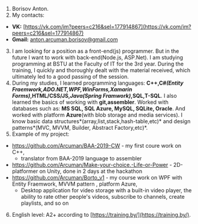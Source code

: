 1. Borisov Anton.
2. My contacts: 
  * **VK:** [https://vk.com/im?peers=c216&sel=177914867](https://vk.com/im?peers=c216&sel=177914867)
  * **Gmail:** anton.arcuman.borisov@gmail.com
3. I am looking for a position as a front-end(js) programmer. But in the future I want to work with back-end(Node.js, ASP.Net). I am studying programming at BSTU at the Faculty of IT for the 3rd year.
During the training, I quickly and thoroughly dealt with the material received, which ultimately led to a good passing of the session.
4. During my studies, I learned programming languages: **C++,C#*(Entity Fraemwork,ADO.NET,WPF,WinForms,Xamarin Forms)*,HTML/CSS/JS,*Java(Spring Framwork)*,SQL,T-SQL**.
I also learned the basics of working with **git,assembler**. Worked with databases such as: **MS SQL, SQL Azure, MySQL, SQLite, Oracle**.
And worked with platform **Azure**(with blob storage and media services). I know basic data structures*(array,list,stack,hash-table,etc)* and design patterns*(MVC, MVVM, Builder, Abstract Factory,etc)*.
5. Example of my project: 
  * https://github.com/Arcuman/BAA-2019-CW - my first coure work on C++, 
    * translator from BAA-2019 language to assembler
  * https://github.com/Arcuman/Make-your-choice.-Life-or-Power - 2D-platformer on Unity, done in 2 days at the hackathon 
  * https://github.com/Arcuman/Borto_v1 - my course work on WPF with Entity Fraemwork, MVVM pattern , platform Azure,
    * Desktop application for video storage with a built-in video player, the ability to rate other people's videos, subscribe to channels, create playlists, and so on 
6. English level: A2+ according to [https://training.by/](https://training.by/).
